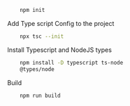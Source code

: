 
```bash
    npm init
```

Add Type script Config to the project
```bash
    npx tsc --init
```

Install Typescript and NodeJS types
```bash
    npm install -D typescript ts-node
    @types/node
```

Build
```bash
    npm run build
```
